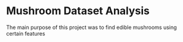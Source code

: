 # Mushroom Dataset Analysis

The main purpose of this project was to find edible mushrooms using certain features
